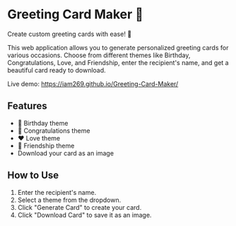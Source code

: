 # Greeting Card Maker 🎉

Create custom greeting cards with ease! 💌

This web application allows you to generate personalized greeting cards for various occasions. Choose from different themes like Birthday, Congratulations, Love, and Friendship, enter the recipient's name, and get a beautiful card ready to download.

Live demo: https://iam269.github.io/Greeting-Card-Maker/

## Features
- 🎂 Birthday theme
- 🎉 Congratulations theme
- ❤️ Love theme
- 🤩 Friendship theme
- Download your card as an image

## How to Use
1. Enter the recipient's name.
2. Select a theme from the dropdown.
3. Click "Generate Card" to create your card.
4. Click "Download Card" to save it as an image.
